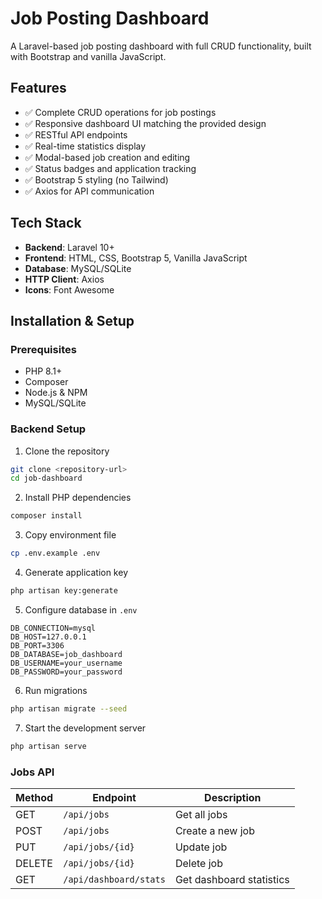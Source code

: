 # Job Posting Dashboard

A Laravel-based job posting dashboard with full CRUD functionality, built with Bootstrap and vanilla JavaScript.

## Features

- ✅ Complete CRUD operations for job postings
- ✅ Responsive dashboard UI matching the provided design
- ✅ RESTful API endpoints
- ✅ Real-time statistics display
- ✅ Modal-based job creation and editing
- ✅ Status badges and application tracking
- ✅ Bootstrap 5 styling (no Tailwind)
- ✅ Axios for API communication

## Tech Stack

- **Backend**: Laravel 10+
- **Frontend**: HTML, CSS, Bootstrap 5, Vanilla JavaScript
- **Database**: MySQL/SQLite
- **HTTP Client**: Axios
- **Icons**: Font Awesome

## Installation & Setup

### Prerequisites

- PHP 8.1+
- Composer
- Node.js & NPM
- MySQL/SQLite

### Backend Setup

1. Clone the repository
```bash
git clone <repository-url>
cd job-dashboard
```

2. Install PHP dependencies
```bash
composer install
```

3. Copy environment file
```bash
cp .env.example .env
```

4. Generate application key
```bash
php artisan key:generate
```

5. Configure database in `.env`
```env
DB_CONNECTION=mysql
DB_HOST=127.0.0.1
DB_PORT=3306
DB_DATABASE=job_dashboard
DB_USERNAME=your_username
DB_PASSWORD=your_password
```

6. Run migrations
```bash
php artisan migrate --seed
```

7. Start the development server
```bash
php artisan serve
```



### Jobs API

| Method | Endpoint | Description |
|--------|----------|-------------|
| GET | `/api/jobs` | Get all jobs |
| POST | `/api/jobs` | Create a new job |
| PUT | `/api/jobs/{id}` | Update job |
| DELETE | `/api/jobs/{id}` | Delete job |
| GET | `/api/dashboard/stats` | Get dashboard statistics |
